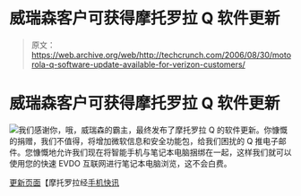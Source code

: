 # 威瑞森客户可获得摩托罗拉 Q 软件更新

> 原文：<https://web.archive.org/web/http://techcrunch.com/2006/08/30/motorola-q-software-update-available-for-verizon-customers/>

# 威瑞森客户可获得摩托罗拉 Q 软件更新

![](img/7246f50ccb5a337bc273b291d1dff5b8.png)我们感谢你，哦，威瑞森的霸主，最终发布了摩托罗拉 Q 的软件更新。你慷慨的捐赠，我们不值得，将增加微软信息和安全功能包，给我们困扰的 Q 推电子邮件。您慷慨地允许我们现在将智能手机与笔记本电脑捆绑在一起，这样我们就可以使用您的快速 EVDO 互联网进行笔记本电脑浏览，这不会白费。

[更新页面](https://web.archive.org/web/20130627213537/http://direct.motorola.com/hellomoto/support/update/)【摩托罗拉经[手机快讯](https://web.archive.org/web/20130627213537/http://www.phonescoop.com/news/item.php?n=1865)